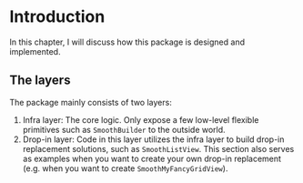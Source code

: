 # Introduction

In this chapter, I will discuss how this package is designed and implemented.

## The layers

The package mainly consists of two layers:

1. Infra layer: The core logic. Only expose a few low-level flexible primitives such as `SmoothBuilder` to the outside world.
2. Drop-in layer: Code in this layer utilizes the infra layer to build drop-in replacement solutions, such as `SmoothListView`. This section also serves as examples when you want to create your own drop-in replacement (e.g. when you want to create `SmoothMyFancyGridView`).

